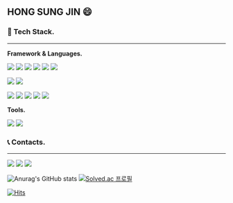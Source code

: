 ## HONG SUNG JIN 😄

### 📌 Tech Stack.
***

**Framework & Languages.**

<img
  src="https://img.shields.io/badge/Java-007396?style=flat-square&logo=Java&logoColor=white"
/>  <img
  src="https://img.shields.io/badge/Spring-6DB33F?style=flat-square&logo=Spring&logoColor=white"
/> <img
  src="https://img.shields.io/badge/Spring Boot-6DB33F?style=flat-square&logo=Spring Boot&logoColor=white"
/> <img
  src="https://img.shields.io/badge/Spring Security-6DB33F?style=flat-square&logo=Spring Security&logoColor=white"
/> <img
  src="https://img.shields.io/badge/Spring Data JPA-6DB33F?style=flat-square&logo=Spring Boot&logoColor=white"
/> <img
  src="https://img.shields.io/badge/JPA-FFFFFF?style=flat-square"
/>

<img
  src="https://img.shields.io/badge/HTML5-E34F26?style=flat-square&logo=HTML5&logoColor=white"
/> <img
  src="https://img.shields.io/badge/CSS3-1572B6?style=flat-square&logo=CSS3&logoColor=white"
/> 

<img
  src="https://img.shields.io/badge/Docker-2496ED?style=flat-square&logo=Docker&logoColor=white"
/> <img
  src="https://img.shields.io/badge/Git-F05032?style=flat-square&logo=Git&logoColor=white"
/> <img
  src="https://img.shields.io/badge/AWS-232F3E?style=flat-square&logo=Amazon AWS&logoColor=white"
/> <img
  src="https://img.shields.io/badge/Kubernetes-326CE5?style=flat-square&logo=Kubernetes&logoColor=white"
/> <img
  src="https://img.shields.io/badge/MySQL-4479A1?style=flat-square&logo=MySQL&logoColor=white"
/> 

**Tools.**

<img
  src="https://img.shields.io/badge/IntelliJ-000000?style=flat-square&logo=IntelliJ IDEA&logoColor=white"
/> <img
  src="https://img.shields.io/badge/Visual Studio Code-007ACC?style=flat-square&logo=Visual Studio Code&logoColor=white"
/> 

### 📞 Contacts.
***
<a href="https://velog.io/@sungjin0757" target="_blank"><img src="https://img.shields.io/badge/Velog-20c997?style=flat-square&logo=Vimeo&logoColor=white" /></a> <a href="mailto:sungjin0757@naver.com" ><img src="https://img.shields.io/badge/Naver-03C75A?style=flat-square&logo=Naver&logoColor=white" /></a> <a href="https://github.com/sungjin0757" targe="_blank" ><img src="https://img.shields.io/badge/Github-181717?style=flat-square&logo=Github&logoColor=white" /></a>

![Anurag's GitHub stats](https://github-readme-stats.vercel.app/api?username=sungjin0757&show_icons=true&theme=gruvbox) 
[![Solved.ac
프로필](http://mazassumnida.wtf/api/v2/generate_badge?boj=stte12)](https://solved.ac/stte12)

[![Hits](https://hits.seeyoufarm.com/api/count/incr/badge.svg?url=https%3A%2F%2Fgithub.com%2Fsungjin0757&count_bg=%23F5F5DC&title_bg=%23FFB6C1&icon=&icon_color=%23D9D7D7&title=hits&edge_flat=false)](https://hits.seeyoufarm.com)